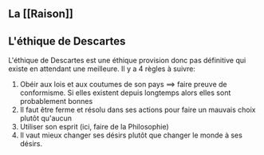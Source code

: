 ## La [[Raison]]

## L'éthique de Descartes
L'éthique de Descartes est une éthique provision donc pas définitive qui existe en attendant une meilleure. Il y a $4$ règles à suivre:
1) Obéir aux lois et aux coutumes de son pays $\implies$ faire preuve de conformisme. Si elles existent depuis longtemps alors elles sont probablement bonnes
2) Il faut être ferme et résolu dans ses actions pour faire un mauvais choix plutôt qu'aucun
3) Utiliser son esprit (ici, faire de la Philosophie)
4) Il vaut mieux changer ses désirs plutôt que changer le monde à ses désirs.